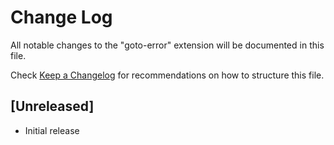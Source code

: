# Change Log

All notable changes to the "goto-error" extension will be documented in this file.

Check [Keep a Changelog](http://keepachangelog.com/) for recommendations on how to structure this file.

## [Unreleased]

- Initial release